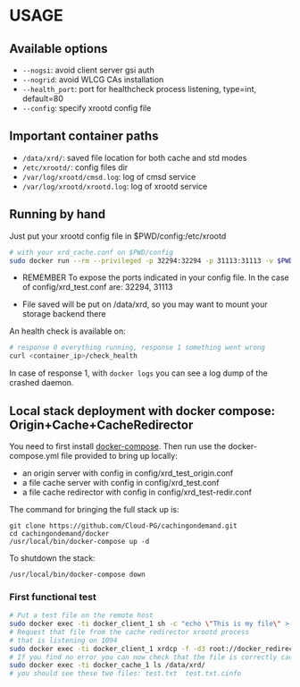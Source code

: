 # USAGE

## Available options

* `--nogsi`: avoid client server gsi auth
* `--nogrid`: avoid WLCG CAs installation
* `--health_port`: port for healthcheck process listening, type=int, default=80
* `--config`: specify xrootd config file

## Important container paths

* `/data/xrd/`: saved file location for both cache and std modes
* `/etc/xrootd/`: config files dir
* `/var/log/xrootd/cmsd.log`: log of cmsd service
* `/var/log/xrootd/xrootd.log`: log of xrootd service

## Running by hand

Just put your xrootd config file in $PWD/config:/etc/xrootd

```bash
# with your xrd_cache.conf on $PWD/config
sudo docker run --rm --privileged -p 32294:32294 -p 31113:31113 -v $PWD/config:/etc/xrootd cloudpg/cachingondemand --config /etc/xrootd/xrd_test.conf
```

* REMEMBER To expose the ports indicated in your config file. In the case of config/xrd_test.conf are: 32294, 31113

* File saved will be put on /data/xrd, so you may want to mount your storage backend there

An health check is available on:
```bash
# response 0 everything running, response 1 something went wrong
curl <container_ip>/check_health
```

In case of response 1, with `docker logs` you can see a log dump of the crashed daemon.

## Local stack deployment with docker compose: Origin+Cache+CacheRedirector

You need to first install [docker-compose](https://docs.docker.com/compose/install/#install-compose).
Then run use the docker-compose.yml file provided to bring up locally:

* an origin server with config in config/xrd_test_origin.conf
* a file cache server with config in config/xrd_test.conf
* a file cache redirector with config in config/xrd_test-redir.conf

The command for bringing the full stack up is:
```
git clone https://github.com/Cloud-PG/cachingondemand.git
cd cachingondemand/docker
/usr/local/bin/docker-compose up -d
```

To shutdown the stack:
```
/usr/local/bin/docker-compose down
```

### First functional test

```bash
# Put a test file on the remote host
sudo docker exec -ti docker_client_1 sh -c "echo \"This is my file\" > test.txt & xrdcp test.txt root://docker_origin_1:1194//test.txt"
# Request that file from the cache redirector xrootd process 
# that is listening on 1094
sudo docker exec -ti docker_client_1 xrdcp -f -d3 root://docker_redirector_1//test.txt remote_test.txt
# If you find no error you can now check that the file is correctly cached on cache server
sudo docker exec -ti docker_cache_1 ls /data/xrd/
# you should see these two files: test.txt  test.txt.cinfo
```
